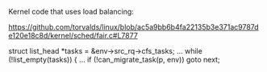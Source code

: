 



Kernel code that uses load balancing:

https://github.com/torvalds/linux/blob/ac5a9bb6b4fa22135b3e371ac9787de120e18c8d/kernel/sched/fair.c#L7877


struct list_head *tasks = &env->src_rq->cfs_tasks;
...
while (!list_empty(tasks)) {
    ...
    if (!can_migrate_task(p, env))
			goto next;